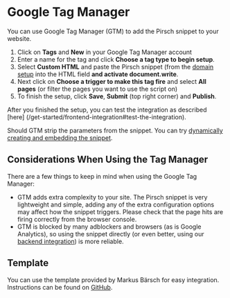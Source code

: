 # Google Tag Manager

You can use Google Tag Manager (GTM) to add the Pirsch snippet to your website.

1. Click on **Tags** and **New** in your Google Tag Manager account
2. Enter a name for the tag and click **Choose a tag type to begin setup**.
3. Select **Custom HTML** and paste the Pirsch snippet (from the [domain setup](/getting-started/frontend-integration#add-pirsch-to-your-website) into the HTML field **and activate document.write**.
4. Next click on **Choose a trigger to make this tag fire** and select **All pages** (or filter the pages you want to use the script on)
5. To finish the setup, click **Save**, **Submit** (top right corner) and **Publish**.

After you finished the setup, you can test the integration as described [here] (/get-started/frontend-integration#test-the-integration).

Should GTM strip the parameters from the snippet. You can try [dynamically creating and embedding the snippet](https://support.google.com/tagmanager/thread/18040523/what-attributes-are-preserved-on-custom-html-tags-and-what-attributes-are-stripped?hl=en).

## Considerations When Using the Tag Manager

There are a few things to keep in mind when using the Google Tag Manager:

* GTM adds extra complexity to your site. The Pirsch snippet is very lightweight and simple, adding any of the extra configuration options may affect how the snippet triggers. Please check that the page hits are firing correctly from the browser console.
* GTM is blocked by many adblockers and browsers (as is Google Analytics), so using the snippet directly (or even better, using our [backend integration](/get-started/backend-integration)) is more reliable.

## Template

You can use the template provided by Markus Bärsch for easy integration. Instructions can be found on [GitHub](https://github.com/mbaersch/pirsch-tag-server).
